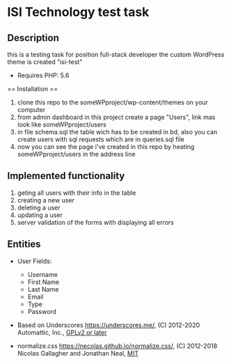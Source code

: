 # ISI Technology test task

## Description

this is a testing task for position full-stack developer
the custom WordPress theme is created "isi-test"

* Requires PHP: 5.6

== Installation ==

1. clone this repo to the someWPproject/wp-content/themes on your computer
2. from admin dashboard in this project create a page "Users", link mas look like someWPproject/users
4. in file schema.sql the table wich has to be created in bd, also you can create users with sql requests which are in queries.sql file
5. now you can see the page i've created in this repo by heating someWPproject/users in the address line

## Implemented functionality

1. geting all users with their info in the table
2. creating a new user
3. deleting a user
4. updating a user
5. server validation of the forms with displaying all errors

## Entities
* User
  Fields:
  * Username
  * First Name
  * Last Name
  * Email
  * Type
  * Password


* Based on Underscores https://underscores.me/, (C) 2012-2020 Automattic, Inc., [GPLv2 or later](https://www.gnu.org/licenses/gpl-2.0.html)
* normalize.css https://necolas.github.io/normalize.css/, (C) 2012-2018 Nicolas Gallagher and Jonathan Neal, [MIT](https://opensource.org/licenses/MIT)
